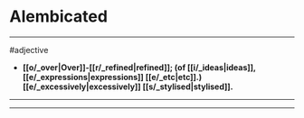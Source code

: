 # Alembicated
---
#adjective
- **[[o/_over|Over]]-[[r/_refined|refined]]; (of [[i/_ideas|ideas]], [[e/_expressions|expressions]] [[e/_etc|etc]].) [[e/_excessively|excessively]] [[s/_stylised|stylised]].**
---
---

